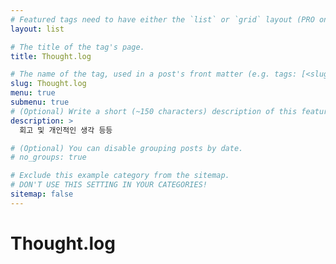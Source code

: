 ```yaml
---
# Featured tags need to have either the `list` or `grid` layout (PRO only).
layout: list

# The title of the tag's page.
title: Thought.log

# The name of the tag, used in a post's front matter (e.g. tags: [<slug>]).
slug: Thought.log
menu: true
submenu: true
# (Optional) Write a short (~150 characters) description of this featured tag.
description: >
  회고 및 개인적인 생각 등등

# (Optional) You can disable grouping posts by date.
# no_groups: true

# Exclude this example category from the sitemap.
# DON'T USE THIS SETTING IN YOUR CATEGORIES!
sitemap: false
---
```


# Thought.log
